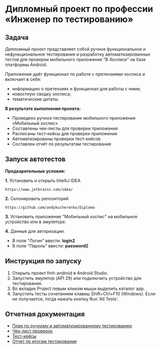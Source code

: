 # Дипломный проект по профессии «Инженер по тестированию»

## Задача
Дипломный проект представляет собой ручное функциональное и нефункциональное тестирование и разработку автоматизированных тестов для проверки мобильного приложения "В Хосписе" на базе платформы Android.

Приложение даёт функционал по работе с претензиями хосписа и включает в себя:
* информацию о претензиях и функционал для работы с ними;
* новостную сводку хосписа;
* тематические цитаты.

**В результате выполнения проекта:**
* Проведено ручное тестирование мобильного приложения «Мобильный хоспис»
* Составлены чек-листы для проверки приложения
* Расписаны тест-кейсы для проверки приложения
* Автоматизированы проверки тест-кейсов
* Составлен отчёт по результатам тестирования

## Запуск автотестов

**Предварительные условия:**

**1.** Установить и открыть IntelliJ IDEA 
      
    https://www.jetbrains.com/idea/ 
  
**2.** Склонировать репозиторий

    https://github.com/andykucherenko/Diploma   
 
**3.**  Установить приложение "Мобильный хоспис" на мобильное устройство или в эмуляторе.

**4.** Данные для авторизации: 
- В поле "Логин" ввести: **login2**   
- В поле "Пароль" ввести: **password2**

## Инструкция по запуску

1. Открыть проект fmh-android в Android Studio.
2. Запустить эмулятор (API 29) или подключить устройство для тестирования.
3. Во вкладке Project левым кликом мыши выделить каталог app.
4. Запустить тесты сочетанием клавиш Shift+Ctrl+F10 (Windows). Если не получается, тогда нажать кнопку Run 'All Tests'.    


## Отчетная документация
* [План по ручному и автоматизированному тестированию](https://github.com/andykucherenko/Diploma/blob/main/Plan.md)
* [Чек-лист проверок](https://github.com/andykucherenko/Diploma/blob/main/Check.xlsx)
* [Тест-кейсы](https://github.com/andykucherenko/Diploma/blob/main/Cases.xlsx)
* [Отчет по итогам тестирования](https://github.com/andykucherenko/Diploma/blob/main/Result.md)
